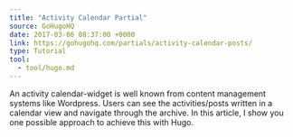 ```yaml
---
title: "Activity Calendar Partial"
source: GoHugoHQ
date: 2017-03-06 08:37:00 +0000
link: https://gohugohq.com/partials/activity-calendar-posts/
type: Tutorial
tool:
  - tool/hugo.md
---
```

An activity calendar-widget is well known from content management systems like Wordpress. Users can see the activities/posts written in a calendar view and navigate through the archive. In this article, I show you one possible approach to achieve this with Hugo.






